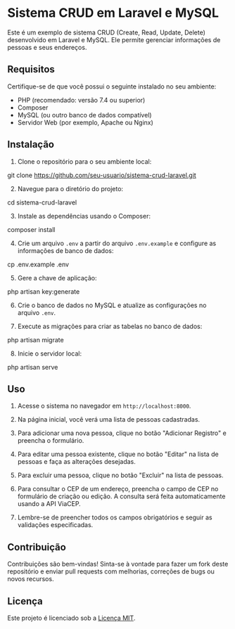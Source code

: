 # Sistema CRUD em Laravel e MySQL

Este é um exemplo de sistema CRUD (Create, Read, Update, Delete) desenvolvido em Laravel e MySQL. Ele permite gerenciar informações de pessoas e seus endereços.

## Requisitos

Certifique-se de que você possui o seguinte instalado no seu ambiente:

- PHP (recomendado: versão 7.4 ou superior)
- Composer
- MySQL (ou outro banco de dados compatível)
- Servidor Web (por exemplo, Apache ou Nginx)

## Instalação

1. Clone o repositório para o seu ambiente local:

git clone https://github.com/seu-usuario/sistema-crud-laravel.git

2. Navegue para o diretório do projeto:

cd sistema-crud-laravel

3. Instale as dependências usando o Composer:

composer install

4. Crie um arquivo `.env` a partir do arquivo `.env.example` e configure as informações de banco de dados:

cp .env.example .env

5. Gere a chave de aplicação:

php artisan key:generate

6. Crie o banco de dados no MySQL e atualize as configurações no arquivo `.env`.

7. Execute as migrações para criar as tabelas no banco de dados:

php artisan migrate

8. Inicie o servidor local:

php artisan serve

## Uso

1. Acesse o sistema no navegador em `http://localhost:8000`.

2. Na página inicial, você verá uma lista de pessoas cadastradas.

3. Para adicionar uma nova pessoa, clique no botão "Adicionar Registro" e preencha o formulário.

4. Para editar uma pessoa existente, clique no botão "Editar" na lista de pessoas e faça as alterações desejadas.

5. Para excluir uma pessoa, clique no botão "Excluir" na lista de pessoas.

6. Para consultar o CEP de um endereço, preencha o campo de CEP no formulário de criação ou edição. A consulta será feita automaticamente usando a API ViaCEP.

7. Lembre-se de preencher todos os campos obrigatórios e seguir as validações especificadas.

## Contribuição

Contribuições são bem-vindas! Sinta-se à vontade para fazer um fork deste repositório e enviar pull requests com melhorias, correções de bugs ou novos recursos.

## Licença

Este projeto é licenciado sob a [Licença MIT](LICENSE).
